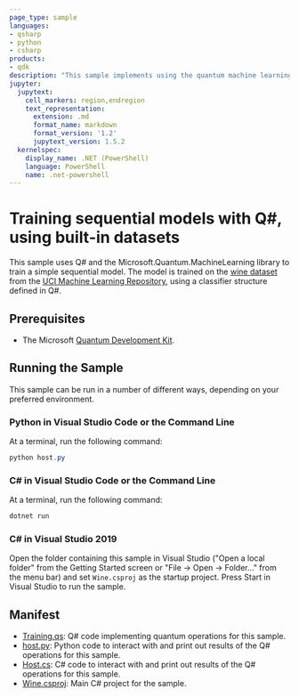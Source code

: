 ```yaml
---
page_type: sample
languages:
- qsharp
- python
- csharp
products:
- qdk
description: "This sample implements using the quantum machine learning library to train a sequential model on the half-moons dataset."
jupyter:
  jupytext:
    cell_markers: region,endregion
    text_representation:
      extension: .md
      format_name: markdown
      format_version: '1.2'
      jupytext_version: 1.5.2
  kernelspec:
    display_name: .NET (PowerShell)
    language: PowerShell
    name: .net-powershell
---
```


# Training sequential models with Q#, using built-in datasets

This sample uses Q# and the Microsoft.Quantum.MachineLearning library to train a simple sequential model.
The model is trained on the [wine dataset](https://archive.ics.uci.edu/ml/datasets/wine) from the [UCI Machine Learning Repository](https://archive.ics.uci.edu/), using a classifier structure defined in Q#.

## Prerequisites

- The Microsoft [Quantum Development Kit](https://docs.microsoft.com/azure/quantum/install-overview-qdk/).

## Running the Sample

This sample can be run in a number of different ways, depending on your preferred environment.

### Python in Visual Studio Code or the Command Line

At a terminal, run the following command:

```powershell
python host.py
```

### C# in Visual Studio Code or the Command Line

At a terminal, run the following command:

```powershell
dotnet run
```

### C# in Visual Studio 2019

Open the folder containing this sample in Visual Studio ("Open a local folder" from the Getting Started screen or "File → Open → Folder..." from the menu bar) and set `Wine.csproj` as the startup project.
Press Start in Visual Studio to run the sample.

## Manifest

- [Training.qs](https://github.com/microsoft/Quantum/blob/main/samples/machine-learning/wine/Training.qs): Q# code implementing quantum operations for this sample.
- [host.py](https://github.com/microsoft/Quantum/blob/main/samples/machine-learning/wine/host.py): Python code to interact with and print out results of the Q# operations for this sample.
- [Host.cs](https://github.com/microsoft/Quantum/blob/main/samples/machine-learning/wine/Host.cs): C# code to interact with and print out results of the Q# operations for this sample.
- [Wine.csproj](https://github.com/microsoft/Quantum/blob/main/samples/machine-learning/wine/Wine.csproj): Main C# project for the sample.
